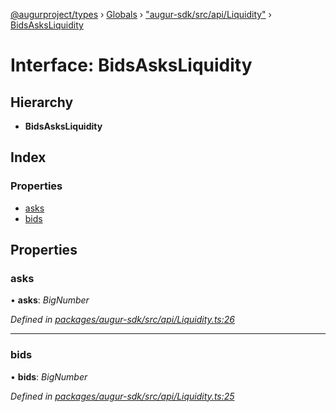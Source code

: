 [@augurproject/types](../README.md) › [Globals](../globals.md) › ["augur-sdk/src/api/Liquidity"](../modules/_augur_sdk_src_api_liquidity_.md) › [BidsAsksLiquidity](_augur_sdk_src_api_liquidity_.bidsasksliquidity.md)

# Interface: BidsAsksLiquidity

## Hierarchy

* **BidsAsksLiquidity**

## Index

### Properties

* [asks](_augur_sdk_src_api_liquidity_.bidsasksliquidity.md#asks)
* [bids](_augur_sdk_src_api_liquidity_.bidsasksliquidity.md#bids)

## Properties

###  asks

• **asks**: *BigNumber*

*Defined in [packages/augur-sdk/src/api/Liquidity.ts:26](https://github.com/AugurProject/augur/blob/88b6e76efb/packages/augur-sdk/src/api/Liquidity.ts#L26)*

___

###  bids

• **bids**: *BigNumber*

*Defined in [packages/augur-sdk/src/api/Liquidity.ts:25](https://github.com/AugurProject/augur/blob/88b6e76efb/packages/augur-sdk/src/api/Liquidity.ts#L25)*
